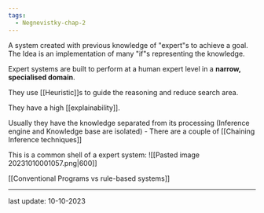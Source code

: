 ```yaml
---
tags:
  - Negnevistky-chap-2
---
```

A system created with previous knowledge of "expert"s to achieve a goal. The Idea is an implementation of many "if"s representing the knowledge.

Expert systems are built to perform at a human expert level in a **narrow, specialised domain**.

They use [[Heuristic]]s to guide the reasoning and reduce search area.

They have a high [[explainability]].

Usually they have the knowledge separated from its processing (Inference engine and Knowledge base are isolated) - There are a couple of [[Chaining Inference techniques]]

This is a common shell of a expert system:
![[Pasted image 20231010001057.png|600]]

[[Conventional Programs vs rule-based systems]]

---
last update: 10-10-2023